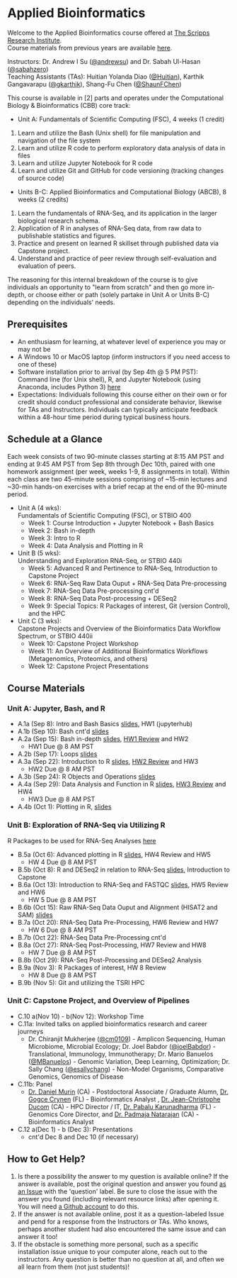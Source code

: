 # Applied Bioinformatics
Welcome to the Applied Bioinformatics course offered at [The Scripps Research Institute](https://www.scripps.edu//). </br>
Course materials from previous years are available [here](https://github.com/SuLab/Applied-Bioinformatics/tree/master). </br> 

Instructors: Dr. Andrew I Su ([@andrewsu](https://github.com/andrewsu)) and Dr. Sabah Ul-Hasan ([@sabahzero](https://github.com/sabahzero)) </br>
Teaching Assistants (TAs): Huitian Yolanda Diao ([@Huitian](https://github.com/Yolanda-HT)), Karthik Gangavarapu ([@gkarthik](https://github.com/gkarthik)), Shang-Fu Chen ([@ShaunFChen](https://github.com/ShaunFChen)) </br> 

This course is available in [2] parts and operates under the Computational Biology & Bioinformatics (CBB) core track: </br>
* Unit A:    Fundamentals of Scientific Computing (FSC), 4 weeks (1 credit) </br>
1. Learn and utilize the Bash (Unix shell) for file manipulation and navigation of the file system </br>
2. Learn and utilize R code to perform exploratory data analysis of data in files </br>
3. Learn and utilize Jupyter Notebook for R code </br>
4. Learn and utilize Git and GitHub for code versioning (tracking changes of source code) </br>
* Units B-C: Applied Bioinformatics and Computational Biology (ABCB), 8 weeks (2 credits) </br>
1. Learn the fundamentals of RNA-Seq, and its application in the larger biological research schema. </br>
2. Application of R in analyses of RNA-Seq data, from raw data to publishable statistics and figures. </br>
3. Practice and present on learned R skillset through published data via Capstone project. </br>
4. Understand and practice of peer review through self-evaluation and evaluation of peers. </br> 

The reasoning for this internal breakdown of the course is to give individuals an opportunity to "learn from scratch" and then go more in-depth, or choose either or path (solely partake in Unit A or Units B-C) depending on the individuals' needs. </br>

## Prerequisites

* An enthusiasm for learning, at whatever level of experience you may or may not be
* A Windows 10 or MacOS laptop (inform instructors if you need access to one of these)
* Software installation prior to arrival (by Sep 4th @ 5 PM PST): </br>
Command line (for Unix shell), R, and Jupyter Notebook (using Anaconda, includes Python 3) [here](Configuration.md) 
* Expectations: Individuals following this course either on their own or for credit should conduct professional and considerate behavior, likewise for TAs and Instructors. Individuals can typically anticipate feedback within a 48-hour time period during typical business hours.

## Schedule at a Glance

Each week consists of two 90-minute classes starting at 8:15 AM PST and ending at 9:45 AM PST from Sep 8th through Dec 10th, paired with one homework assignment (per week, weeks 1-9, 8 assignments in total). Within each class are two 45-minute sessions comprising of ~15-min lectures and ~30-min hands-on exercises with a brief recap at the end of the 90-minute period. </br> 
* Unit A (4 wks): </br> 
Fundamentals of Scientific Computing (FSC), or STBIO 400
  * Week 1: Course Introduction + Jupyter Notebook + Bash Basics  
  * Week 2: Bash in-depth 
  * Week 3: Intro to R 
  * Week 4: Data Analysis and Plotting in R <br>
* Unit B (5 wks): </br>
Understanding and Exploration RNA-Seq, or STBIO 440i
  * Week 5: Advanced R and Pertinence to RNA-Seq, Introduction to Capstone Project 
  * Week 6: RNA-Seq Raw Data Ouput + RNA-Seq Data Pre-processing
  * Week 7: RNA-Seq Data Pre-processing cnt'd 
  * Week 8: RNA-Seq Data Post-processing + DESeq2
  * Week 9: Special Topics: R Packages of interest, Git (version Control), and the HPC
* Unit C (3 wks): </br>
Capstone Projects and Overview of the Bioinformatics Data Workflow Spectrum, or STBIO 440ii
  * Week 10: Capstone Project Workshop
  * Week 11: An Overview of Additional Bioinformatics Workflows (Metagenomics, Proteomics, and others) 
  * Week 12: Capstone Project Presentations

## Course Materials

### Unit A: Jupyter, Bash, and R
* A.1a (Sep 8): Intro and Bash Basics [slides](https://drive.google.com/file/d/14YRjk3HeurTEu0xCzrLqdN4VYm9oex6u/view?usp=sharing), HW1 (jupyterhub)
* A.1b (Sep 10): Bash cnt'd [slides](https://docs.google.com/presentation/d/12mHX_9_4X_49OO0mjyKCPKdoISATsVtKjPIn82Afcbg/edit?usp=sharing) 
* A.2a (Sep 15): Bash in-depth [slides](https://docs.google.com/presentation/d/1LsJTwx4qhoYWvyZzQDp_31RvuF68yy7Mv3QrBYINo-c/edit?usp=sharing), [HW1 Review](https://github.com/SuLab/Applied-Bioinformatics/blob/Fall-2020/Homework/HW1-Key_Bash-Basics.ipynb) and HW2
  * HW1 Due @ 8 AM PST
* A.2b (Sep 17): Loops [slides](https://docs.google.com/presentation/d/16a_K8RNdvgDlTHZcZd-k826Y2EyAseFyYh3kP8SvdVo/edit?usp=sharing) 
* A.3a (Sep 22): Introduction to R [slides](https://docs.google.com/presentation/d/1nbw7FwPeiJrwZkstIvBDhuJGVFlwzJfl_NgKWWvMq5g/edit?usp=sharing), [HW2 Review](https://github.com/SuLab/Applied-Bioinformatics/blob/Fall-2020/Homework/HW2-Key_Scripting%2BJobs_Bash.ipynb) and HW3
  * HW2 Due @ 8 AM PST
* A.3b (Sep 24): R Objects and Operations [slides](https://docs.google.com/presentation/d/1Lg7rBrtMu2vYGLRNsaIexD1zmF8NfnSZhnNXVZCJ6pQ/edit?usp=sharing) 
* A.4a (Sep 29): Data Analysis and Function in R [slides](https://docs.google.com/presentation/d/1KP9Lt0zy_9OE8puUY4AhYMl1F4pgtKeDbU19aK43Xgo/edit?usp=sharing), [HW3 Review](https://github.com/SuLab/Applied-Bioinformatics/blob/Fall-2020/Homework/HW3-Key_Introduction-to-R.ipynb) and HW4 
  * HW3 Due @ 8 AM PST
* A.4b (Oct 1): Plotting in R, [slides](https://docs.google.com/presentation/d/1cRHx9g4CqMOBzItsAWl1E7b2et75LauO0S5LG5_i428/edit?usp=sharing) 

### Unit B: Exploration of RNA-Seq via Utilizing R
R Packages to be used for RNA-Seq Analyses [here](Configuration_RNAseq.md)
* B.5a (Oct 6): Advanced plotting in R [slides](https://docs.google.com/presentation/d/11CPVDuRYg2OCzWumdRDXszmNItGfxO2SP-7lrkorNzI/edit?usp=sharing), HW4 Review and HW5  
  * HW 4 Due @ 8 AM PST
* B.5b (Oct 8): R and DESeq2 in relation to RNA-Seq [slides](https://docs.google.com/presentation/d/1tquX_TV2ca_y0FFITbdmCRmoOl1LhZuem_kpUFEwUhc/edit?usp=sharing), Introduction to Capstone 
* B.6a (Oct 13): Introduction to RNA-Seq and FASTQC [slides](https://docs.google.com/presentation/d/1ls_tBOG-gfZEL03h8Q6rSQFOQnVOIVoooHTl4WSdXHQ/edit?usp=sharing), HW5 Review and HW6 
  * HW 5 Due @ 8 AM PST
* B.6b (Oct 15): Raw RNA-Seq Data Ouput and Alignment (HISAT2 and SAM) [slides](https://docs.google.com/presentation/d/1obICQYdoMPcDVwI9w8o3JtKVuiPPLsQgb9h4VBPXaxE/edit?usp=sharing)
* B.7a (Oct 20): RNA-Seq Data Pre-Processing, HW6 Review and HW7  
  * HW 6 Due @ 8 AM PST
* B.7b (Oct 22): RNA-Seq Data Pre-Processing cnt'd
* B.8a (Oct 27): RNA-Seq Post-Processing, HW7 Review and HW8 
  * HW 7 Due @ 8 AM PST
* B.8b (Oct 29): RNA-Seq Post-Processing and DESeq2 Analysis
* B.9a (Nov 3): R Packages of interest, HW 8 Review 
  * HW 8 Due @ 8 AM PST
* B.9b (Nov 5): Git and utilizing the TSRI HPC

### Unit C: Capstone Project, and Overview of Pipelines
* C.10 a(Nov 10) - b(Nov 12): Workshop Time
* C.11a: Invited talks on applied bioinformatics research and career journeys
  * Dr. Chiranjit Mukherjee ([@cm0109](https://github.com/cm0109)) - Amplicon Sequencing, Human Microbiome, Microbial Ecology; Dr. Joel Babdor ([@joelBabdor](https://github.com/joelBabdor)) - Translational, Immunology, Immunotherapy; Dr. Mario Banuelos ([@MBanuelos](https://github.com/MBanuelos)) - Genomic Variation, Deep Learning, Optimization; Dr. Sally Chang ([@esallychang](https://github.com/esallychang)) - Non-Model Organisms, Comparative Genomics, Genomics of Disease
* C.11b: Panel
  * [Dr. Daniel Murin](http://www.alumni.scripps.edu/s/1714/16/interior.aspx?sid=1714&gid=2&pgid=252&cid=1621&ecid=1621&crid=0&calpgid=61&calcid=1230) (CA) - Postdoctoral Associate / Graduate Alumn, [Dr. Gogce Crynen](https://www.scripps.edu/science-and-medicine/cores-and-services/center-for-computational-biology/index.html?tab-4-contact=1) (FL) - Bioinformatics Analyst , [Dr. Jean-Christophe Ducom](https://www.scripps.edu/newsandviews/e_20110801/ducom.html) (CA) - HPC Director / IT, [Dr. Pabalu Karunadharma](https://www.scripps.edu/science-and-medicine/cores-and-services/genomics/index.html) (FL) - Genomics Core Director, and [Dr. Padmaja Natarajan](https://www.scripps.edu/science-and-medicine/cores-and-services/center-for-computational-biology/index.html?tab-4-contact=1) (CA) - Bioinformatics Analyst 
* C.12 a(Dec 1) - b (Dec 3): Presentations
  * cnt'd Dec 8 and Dec 10 (if necessary)

## How to Get Help? 
1. Is there a possibility the answer to my question is available online?
If the answer is available, post the original question and answer you found [as an Issue](https://github.com/SuLab/Applied-Bioinformatics/labels) with the 'question' label. Be sure to close the issue with the answer you found (including relevant resource links) after opening it. You will need [a Github account](https://www.youtube.com/watch?v=f_XsJIHSLRg) to do this.
2. If the answer is not available online, post it as a question-labeled Issue and pend for a response from the Instructors or TAs. Who knows, perhaps another student had also encountered the same issue and can answer it too!
3. If the obstacle is something more personal, such as a specific installation issue unique to your computer alone, reach out to the instructors. Any question is better than no question at all, and often we all learn from them (not just students)!
